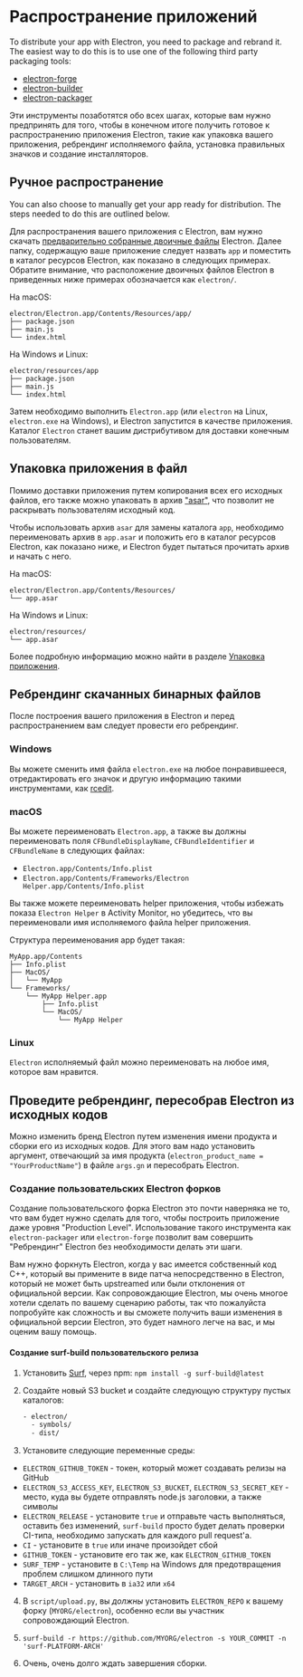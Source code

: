 # Распространение приложений

To distribute your app with Electron, you need to package and rebrand it. The easiest way to do this is to use one of the following third party packaging tools:

* [electron-forge](https://github.com/electron-userland/electron-forge)
* [electron-builder](https://github.com/electron-userland/electron-builder)
* [electron-packager](https://github.com/electron-userland/electron-packager)

Эти инструменты позаботятся обо всех шагах, которые вам нужно предпринять для того, чтобы в конечном итоге получить готовое к распространению приложения Electron, такие как упаковка вашего приложения, ребрендинг исполняемого файла, установка правильных значков и создание инсталляторов.

## Ручное распространение
You can also choose to manually get your app ready for distribution. The steps needed to do this are outlined below.

Для распространения вашего приложения с Electron, вам нужно скачать [предварительно собранные двоичные файлы](https://github.com/electron/electron/releases) Electron. Далее папку, содержащую ваше приложение следует назвать `app` и поместить в каталог ресурсов Electron, как показано в следующих примерах. Обратите внимание, что расположение двоичных файлов Electron в приведенных ниже примерах обозначается как `electron/`.

На macOS:

```text
electron/Electron.app/Contents/Resources/app/
├── package.json
├── main.js
└── index.html
```

На Windows и Linux:

```text
electron/resources/app
├── package.json
├── main.js
└── index.html
```

Затем необходимо выполнить `Electron.app` (или `electron` на Linux, `electron.exe` на Windows), и Electron запустится в качестве приложения. Каталог `Electron` станет вашим дистрибутивом для доставки конечным пользователям.

## Упаковка приложения в файл

Помимо доставки приложения путем копирования всех его исходных файлов, его также можно упаковать в архив ["asar"](https://github.com/electron/asar), что позволит не раскрывать пользователям исходный код.

Чтобы использовать архив `asar` для замены каталога `app`, необходимо переименовать архив в `app.asar` и положить его в каталог ресурсов Electron, как показано ниже, и Electron будет пытаться прочитать архив и начать с него.

На macOS:

```text
electron/Electron.app/Contents/Resources/
└── app.asar
```

На Windows и Linux:

```text
electron/resources/
└── app.asar
```

Более подробную информацию можно найти в разделе [Упаковка приложения](application-packaging.md).

## Ребрендинг скачанных бинарных файлов

После построения вашего приложения в Electron и перед распространением вам следует провести его ребрендинг.

### Windows

Вы можете сменить имя файла `electron.exe` на любое понравившееся, отредактировать его значок и другую информацию такими инструментами, как [rcedit](https://github.com/atom/rcedit).

### macOS

Вы можете переименовать `Electron.app`, а также вы должны переименовать поля `CFBundleDisplayName`, `CFBundleIdentifier` и `CFBundleName` в следующих файлах:

* `Electron.app/Contents/Info.plist`
* `Electron.app/Contents/Frameworks/Electron Helper.app/Contents/Info.plist`

Вы также можете переименовать helper приложения, чтобы избежать показа `Electron Helper` в Activity Monitor, но убедитесь, что вы переименовали имя исполняемого файла helper приложения.

Структура переименования app будет такая:

```text
MyApp.app/Contents
├── Info.plist
├── MacOS/
│   └── MyApp
└── Frameworks/
    └── MyApp Helper.app
        ├── Info.plist
        └── MacOS/
            └── MyApp Helper
```

### Linux

`Electron` исполняемый файл можно переименовать на любое имя, которое вам нравится.

## Проведите ребрендинг, пересобрав Electron из исходных кодов

Можно изменить бренд Electron путем изменения имени продукта и сборки его из исходных кодов. Для этого вам надо установить аргумент, отвечающий за имя продукта (`electron_product_name = "YourProductName"`) в файле `args.gn` и пересобрать Electron.

### Создание пользовательских Electron форков

Создание пользовательского форка Electron это почти наверняка не то, что вам будет нужно сделать для того, чтобы построить приложение даже уровня "Production Level". Использование такого инструмента как `electron-packager` или `electron-forge` позволит вам совершить "Ребрендинг" Electron без необходимости делать эти шаги.

Вам нужно форкнуть Electron, когда у вас имеется собственный код C++, который вы примените в виде патча непосредственно в Electron, который не может быть upstreamed или были отклонения от официальной версии. Как сопровождающие Electron, мы очень многое хотели сделать по вашему сценарию работы, так что пожалуйста попробуйте как сложность и вы сможете получить ваши изменения в официальной версии Electron, это будет намного легче на вас, и мы оценим вашу помощь.

#### Создание surf-build пользовательского релиза

1. Установить [Surf](https://github.com/surf-build/surf), через npm: `npm install -g surf-build@latest`

2. Создайте новый S3 bucket и создайте следующую структуру пустых каталогов:

    ```sh
    - electron/
      - symbols/
      - dist/
    ```

3. Установите следующие переменные среды:

  * `ELECTRON_GITHUB_TOKEN` - токен, который может создавать релизы на GitHub
  * `ELECTRON_S3_ACCESS_KEY`, `ELECTRON_S3_BUCKET`, `ELECTRON_S3_SECRET_KEY` - место, куда вы будете отправлять node.js заголовки, а также символы
  * `ELECTRON_RELEASE` - установите `true` и отправьте часть выполняться, оставить без изменений, `surf-build` просто будет делать проверки CI-типа, необходимо запускать для каждого pull request'а.
  * `CI` - установите в `true` или иначе произойдет сбой
  * `GITHUB_TOKEN` - установите его так же, как `ELECTRON_GITHUB_TOKEN`
  * `SURF_TEMP` - установите в `C:\Temp` на Windows для предотвращения проблем слишком длинного пути
  * `TARGET_ARCH` - установить в `ia32` или `x64`

4. В `script/upload.py`, вы _должны_ установить `ELECTRON_REPO` к вашему форку (`MYORG/electron`), особенно если вы участник сопровождающий Electron.

5. `surf-build -r https://github.com/MYORG/electron -s YOUR_COMMIT -n 'surf-PLATFORM-ARCH'`

6. Очень, очень долго ждать завершения сборки.

